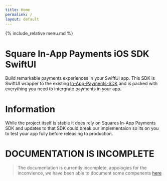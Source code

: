 ```yaml
---
title: Home
permalink: /
layout: default
---
```


{% include_relative menu.md %} 

# Square In-App Payments iOS SDK SwiftUI
Build remarkable payments experiences in your SwiftUI app. This SDK is SwiftUI wrapper to the existing [In-App-Payments-SDK](https://github.com/square/in-app-payments-ios/) and is packed with everything you need to intergrate payments in your app.


# Information
While the project itself is stable it does rely on Squares In-App Payments SDK and updates to that SDK could break our implementaion so its on you to test your app fully before releasing to production.

# DOCUMENTATION IS INCOMPLETE

> The documentation is currently incomplete, appologies for the inconvience, we have been able to document some compenents [here](./usage)